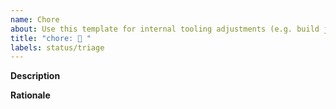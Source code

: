 ```yaml
---
name: Chore
about: Use this template for internal tooling adjustments (e.g. build jobs, internal package updates, ...).
title: "chore: 🔧 "
labels: status/triage
---
```


**Description**

<!--
Please provide a description of the new feature, e.g. what it should do, and how it should behave.
-->

**Rationale**

<!--
What is the use-case and the requirement to be solved?
-->
